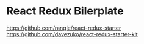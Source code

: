 React Redux Bilerplate
=======================

https://github.com/rangle/react-redux-starter
https://github.com/davezuko/react-redux-starter-kit
